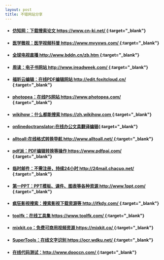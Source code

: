 ```yaml
---
layout: post
title: 不错网站分享
---
```


* #### [仿知网：下载搜索论文 https://www.cn-ki.net/ ](https://www.cn-ki.net/){:target="_blank"}
* #### [医学微视：医学视频科普 https://www.mvyxws.com/ ](https://www.mvyxws.com/){:target="_blank"}
* #### [全球电视直播 http://www.bddn.cn/zb.htm ](http://www.bddn.cn/zb.htm){:target="_blank"}
* #### [周读：电子书网站 http://www.ireadweek.com/ ](http://www.ireadweek.com/){:target="_blank"}
* #### [福昕云编辑：在线PDF编辑网站 http://edit.foxitcloud.cn/ ](http://edit.foxitcloud.cn/){:target="_blank"}
* #### [photopea：在线PS网站 https://www.photopea.com/ ](https://www.photopea.com/){:target="_blank"}
* #### [wikihow：什么都能搜索 https://zh.wikihow.com ](https://zh.wikihow.com){:target="_blank"}
* #### [onlinedoctranslator:在线办公文具翻译编辑](https://www.onlinedoctranslator.com/){:target="_blank"}
* #### [alltoall:在线格式转换导航 http://www.alltoall.net/ ](http://www.alltoall.net/){:target="_blank"}
* #### [pdf派：PDF编辑转换等操作 https://www.pdfpai.com/ ]( https://www.pdfpai.com/){:target="_blank"}
* #### [临时邮件：不需注册，持续24小时 http://24mail.chacuo.net/ ](http://24mail.chacuo.net/){:target="_blank"}
* #### [第一PPT：PPT模板、课件、图表等各种资源 http://www.1ppt.com/ ](http://www.1ppt.com/){:target="_blank"}
* #### [疯狂影视搜索：搜索影视下载资源等 http://ifkdy.com/ ](http://ifkdy.com/){:target="_blank"}
* #### [toolfk：在线工具集 https://www.toolfk.com/ ](https://www.toolfk.com/){:target="_blank"}
* #### [mixkit.co：免费可商用视频资源 https://mixkit.co/ ](https://mixkit.co/){:target="_blank"}
* #### [SuperTools：在线文字识别 https://ocr.wdku.net/ ](https://ocr.wdku.net/){:target="_blank"}
* #### [在线代码测试：http://www.dooccn.com/ ](http://www.dooccn.com/){:target="_blank"}


